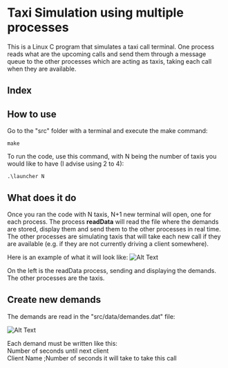 # Taxi Simulation using multiple processes

This is a Linux C program that simulates a taxi call terminal. One process reads what are the upcoming calls and send them through a message queue to the other processes which are acting as taxis, taking each call when they are available.

## Index

## How to use

Go to the "src" folder with a terminal and execute the make command:

```
make
```

To run the code, use this command, with N being the number of taxis you would like to have (I advise using 2 to 4):

```
.\launcher N
```

## What does it do

Once you ran the code with N taxis, N+1 new terminal will open, one for each process. The process **readData** will read the file where the demands are stored, display them and send them to the other processes in real time. The other processes are simulating taxis that will take each new call if they are available (e.g. if they are not currently driving a client somewhere).  

Here is an example of what it will look like:
![Alt Text](https://image.ibb.co/byGVM6/taxis.jpg)

On the left is the readData process, sending and displaying the demands. The other processes are the taxis.

## Create new demands

The demands are read in the "src/data/demandes.dat" file:

![Alt Text](https://image.ibb.co/heVEzG/demandes.jpg)

Each demand must be written like this:  
Number of seconds until next client  
Client Name ;Number of seconds it will take to take this call
